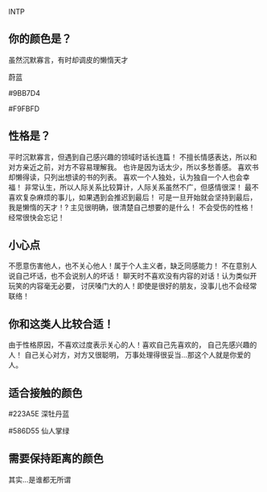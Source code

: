 INTP

## 你的颜色是？

虽然沉默寡言，有时却调皮的懒惰天才

蔚蓝

#9BB7D4

#F9FBFD



## 性格是？

平时沉默寡言，但遇到自己感兴趣的领域时话长连篇！
不擅长情感表达，所以和对方亲近之前，对方不容易理解我。
也许是因为话太少，所以多愁善感。
喜欢书却懒得读，只列出想读的书的列表。
喜欢一个人独处，认为独自一个人也会幸福！
非常认生，所以人际关系比较算计，人际关系虽然不广，但感情很深！
最不喜欢复杂麻烦的事儿，如果遇到会推迟到最后！
可是一旦开始就会坚持到最后，我是懒惰的天才！?
主见很明确，很清楚自己想要的是什么！
不会受伤的性格！经常很快会忘记！

## 小心点

不愿意伤害他人，也不关心他人！属于个人主义者，缺乏同感能力！
不在意别人说自己坏话，也不会说别人的坏话！
聊天时不喜欢没有内容的对话！认为类似开玩笑的内容毫无必要，
讨厌嗓门大的人！即使是很好的朋友，没事儿也不会经常联络！

## 你和这类人比较合适！

由于性格原因，不喜欢过度表示关心的人！喜欢自己先喜欢的，
自己先感兴趣的人！ 自己关心对方，对方又很聪明，
万事处理得很妥当…那这个人就是你爱的人。

## 适合接触的颜色

#223A5E 深牡丹蓝

#586D55 仙人掌绿

## 需要保持距离的颜色

其实...是谁都无所谓



